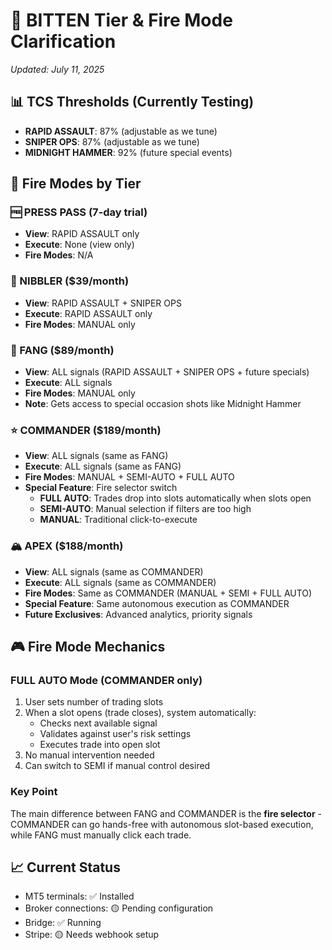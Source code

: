# 🎯 BITTEN Tier & Fire Mode Clarification
*Updated: July 11, 2025*

## 📊 TCS Thresholds (Currently Testing)
- **RAPID ASSAULT**: 87% (adjustable as we tune)
- **SNIPER OPS**: 87% (adjustable as we tune)
- **MIDNIGHT HAMMER**: 92% (future special events)

## 🔫 Fire Modes by Tier

### 🆓 PRESS PASS (7-day trial)
- **View**: RAPID ASSAULT only
- **Execute**: None (view only)
- **Fire Modes**: N/A

### 🔰 NIBBLER ($39/month)
- **View**: RAPID ASSAULT + SNIPER OPS
- **Execute**: RAPID ASSAULT only
- **Fire Modes**: MANUAL only

### 🦷 FANG ($89/month)
- **View**: ALL signals (RAPID ASSAULT + SNIPER OPS + future specials)
- **Execute**: ALL signals
- **Fire Modes**: MANUAL only
- **Note**: Gets access to special occasion shots like Midnight Hammer

### ⭐ COMMANDER ($189/month)
- **View**: ALL signals (same as FANG)
- **Execute**: ALL signals (same as FANG)
- **Fire Modes**: MANUAL + SEMI-AUTO + FULL AUTO
- **Special Feature**: Fire selector switch
  - **FULL AUTO**: Trades drop into slots automatically when slots open
  - **SEMI-AUTO**: Manual selection if filters are too high
  - **MANUAL**: Traditional click-to-execute

### 🏔️ APEX ($188/month)
- **View**: ALL signals (same as COMMANDER)
- **Execute**: ALL signals (same as COMMANDER)  
- **Fire Modes**: Same as COMMANDER (MANUAL + SEMI + FULL AUTO)
- **Special Feature**: Same autonomous execution as COMMANDER
- **Future Exclusives**: Advanced analytics, priority signals

## 🎮 Fire Mode Mechanics

### FULL AUTO Mode (COMMANDER only)
1. User sets number of trading slots
2. When a slot opens (trade closes), system automatically:
   - Checks next available signal
   - Validates against user's risk settings
   - Executes trade into open slot
3. No manual intervention needed
4. Can switch to SEMI if manual control desired

### Key Point
The main difference between FANG and COMMANDER is the **fire selector** - COMMANDER can go hands-free with autonomous slot-based execution, while FANG must manually click each trade.

## 📈 Current Status
- MT5 terminals: ✅ Installed
- Broker connections: 🟡 Pending configuration
- Bridge: ✅ Running
- Stripe: 🟡 Needs webhook setup